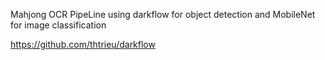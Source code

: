 Mahjong OCR PipeLine using darkflow for object detection and MobileNet for image classification
 
https://github.com/thtrieu/darkflow
